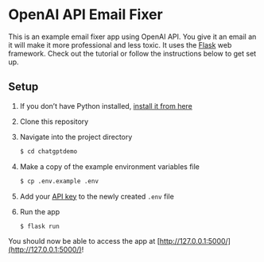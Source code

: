 # OpenAI API Email Fixer

This is an example email fixer app using OpenAI API. You give it an email an it will make it more professional and less toxic. It uses the [Flask](https://flask.palletsprojects.com/en/2.0.x/) web framework. Check out the tutorial or follow the instructions below to get set up.

## Setup

1. If you don’t have Python installed, [install it from here](https://www.python.org/downloads/)

2. Clone this repository

3. Navigate into the project directory

   ```bash
   $ cd chatgptdemo
   ```

4. Make a copy of the example environment variables file

   ```bash
   $ cp .env.example .env
   ```

5. Add your [API key](https://beta.openai.com/account/api-keys) to the newly created `.env` file

6. Run the app

   ```bash
   $ flask run
   ```

You should now be able to access the app at [http://127.0.0.1:5000/](http://127.0.0.1:5000/)!
